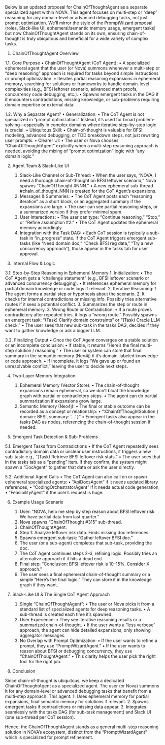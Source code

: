 Below is an updated proposal for ChainOfThoughtAgent as a separate specialized agent within NOVA. This agent focuses on multi-step or “deep” reasoning for any domain-level or advanced debugging tasks, not just prompt optimization. We’ll mirror the style of the PromptWizard proposal (roles, Slack-like UI, ephemeral/semantic memory usage, emergent tasks) but now ChainOfThoughtAgent stands on its own, ensuring chain-of-thought is truly ubiquitous and beneficial for a wide variety of complex tasks.

1. ChainOfThoughtAgent Overview

1.1. Core Purpose
	•	ChainOfThoughtAgent (CoT Agent):
	•	A specialized ephemeral agent that the user (or Nova) summons whenever a multi-step or “deep reasoning” approach is required for tasks beyond simple instructions or prompt optimization.
	•	Iterates partial reasoning expansions in ephemeral memory, searching for solutions or frameworks to handle domain-level complexities (e.g., BFSI leftover scenario, advanced math proofs, concurrency code debugging, etc.).
	•	Spawns emergent tasks in the DAG if it encounters contradictions, missing knowledge, or sub-problems requiring domain expertise or external data.

1.2. Why a Separate Agent?
	•	Generalization:
	•	The CoT Agent is not specialized in “prompt optimization.” Instead, it’s used for broad problem-solving—especially in complex domains where iterative step-by-step logic is crucial.
	•	Ubiquitous Skill:
	•	Chain-of-thought is valuable for BFSI modeling, advanced debugging, or TDD breakdown steps, not just rewriting user prompts.
	•	Clearer UI:
	•	The user or Nova chooses “ChainOfThoughtAgent” explicitly when a multi-step reasoning approach is needed, avoiding the mixing of “prompt optimization” logic with “any domain logic.”

2. Agent Team & Slack-Like UI
	1.	Slack-Like Channel or Sub-Thread:
	•	When the user says, “NOVA, I need a thorough chain-of-thought on BFSI leftover scenario,” Nova spawns “ChainOfThought #NNN.”
	•	A new ephemeral sub-thread #chain_of_thought_NNN is created for the CoT Agent’s expansions.
	2.	Messages & Summaries:
	•	The CoT Agent posts each “reasoning iteration” as a short block, or an aggregated summary if the expansions are large.
	•	The user can see partial reasoning steps, or a summarized version if they prefer minimal spam.
	3.	User Interactions:
	•	The user can type: “Continue reasoning,” “Stop,” or “Refine assumption #2.”
	•	The CoT Agent updates the ephemeral memory accordingly.
	4.	Integration with the Task DAG:
	•	Each CoT session is typically a sub-task in “in_progress” state. If the CoT Agent triggers emergent sub-tasks (like “Need domain doc,” “Check BFSI reg data,” “Try a new concurrency approach”), those appear in the tasks tab for user approval.

3. Internal Flow & Logic

3.1. Step-by-Step Reasoning in Ephemeral Memory
	1.	Initialization:
	•	The CoT Agent gets a “challenge statement” (e.g., BFSI leftover scenario or advanced concurrency debugging).
	•	It references ephemeral memory for partial domain knowledge or code logs if relevant.
	2.	Iterative Reasoning:
	1.	The agent forms a partial step or hypothesis about the scenario.
	2.	It checks for internal contradictions or missing info. Possibly tries alternative routes if it sees a potential conflict.
	3.	Summarizes the step or route in ephemeral memory.
	3.	Wrong Route or Contradiction:
	•	If a route proves contradictory after repeated tries, it logs a “wrong route.” Possibly spawns an emergent task: “(Task) Clarify domain constraints” or “(Task) Oracle LLM check.”
	•	The user sees that new sub-task in the tasks DAG, decides if they want to gather knowledge or ask a bigger LLM.

3.2. Finalizing Output
	•	Once the CoT Agent converges on a stable solution or an incomplete conclusion:
	•	If stable, it returns “Here’s the final multi-step solution / reasoning.”
	•	The user or system can store that final summary in the semantic memory (Neo4j) if it’s domain-labeled knowledge or code approach.
	•	If incomplete, it logs “We gave up or found an unresolvable conflict,” leaving the user to decide next steps.

4. Two-Layer Memory Integration
	1.	Ephemeral Memory (Vector Store):
	•	The chain-of-thought expansions remain ephemeral, so we don’t bloat the knowledge graph with partial or contradictory steps.
	•	The agent can do partial summarization if expansions grow large.
	2.	Semantic Memory (Neo4j):
	•	The final or stable outcome can be recorded as a concept or relationship:
	•	“:ChainOfThoughtSolution { domain: BFSI, summary: ‘…’ }”
	•	Emergent tasks also appear in the tasks DAG as nodes, referencing the chain-of-thought session if needed.

5. Emergent Task Detection & Sub-Problems

5.1. Emergent Tasks from Contradictions
	•	If the CoT Agent repeatedly sees contradictory domain data or unclear user instructions, it triggers a new sub-task: e.g., “(Task) Retrieve BFSI leftover risk stats.”
	•	The user sees that in the tasks tab as a “pending” item. If they confirm, the system might spawn a “DocAgent” to gather that data or ask the user directly.

5.2. Additional Agent Calls
	•	The CoT Agent can also call on or spawn ephemeral specialized agents:
	•	“ApiDocsAgent” if it needs updated library references,
	•	“CodingOrchestratorAgent” if it needs actual code generation,
	•	“FeasibilityAgent” if the user’s request is huge.

6. Example Usage Scenario
	1.	User: “NOVA, help me step by step reason about BFSI leftover risk. We have partial data from last quarter.”
	2.	Nova spawns “ChainOfThought #315” sub-thread.
	3.	ChainOfThoughtAgent:
	1.	Step 1: Analyze leftover risk data. Finds missing doc references.
	2.	Spawns emergent sub-task: “Gather leftover BFSI doc.”
	3.	The user (or a sub-agent) completes that sub-task, providing the doc.
	4.	The CoT Agent continues steps 2–3, refining logic. Possibly tries an alternative approach if it hits a dead end.
	5.	Final step: “Conclusion: BFSI leftover risk is 10–15%. Consider X approach.”
	4.	The user sees a final ephemeral chain-of-thought summary or a simple “Here’s the final logic.” They can store it in the knowledge graph if they want.

7. Slack-Like UI & The Single CoT Agent Approach
	1.	Single “ChainOfThoughtAgent”:
	•	The user or Nova picks it from a standard list of specialized agents for deep reasoning tasks.
	•	A sub-thread is created each time it’s spawned.
	2.	User Experience:
	•	They see iterative reasoning results or a summarized chain-of-thought.
	•	If the user wants a “less verbose” approach, the agent can hide detailed expansions, only showing aggregator messages.
	3.	No Overlap with Prompt Optimization:
	•	If the user wants to refine a prompt, they use “PromptWizardAgent.”
	•	If the user wants to reason about BFSI or debugging concurrency, they use “ChainOfThoughtAgent.”
	•	This clarity helps the user pick the right tool for the right job.

8. Conclusion

Since chain-of-thought is ubiquitous, we keep a dedicated ChainOfThoughtAgent as a specialized agent. The user (or Nova) summons it for any domain-level or advanced debugging tasks that benefit from a multi-step approach. This agent:
	1.	Uses ephemeral memory for partial expansions, final semantic memory for solutions if relevant.
	2.	Spawns emergent tasks if contradictions or missing data appear.
	3.	Integrates seamlessly with the tasks DAG (for sub-task management) and Slack UI (one sub-thread per CoT session).

Hence, the ChainOfThoughtAgent stands as a general multi-step reasoning solution in NOVA’s ecosystem, distinct from the “PromptWizardAgent” which is specialized for prompt refinement.